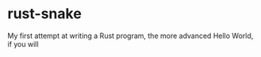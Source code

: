 # rust-snake
My first attempt at writing a Rust program, the more advanced Hello World, if you will
